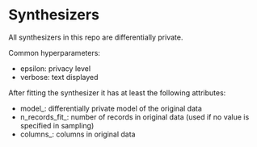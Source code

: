 # Synthesizers

All synthesizers in this repo are differentially private.

Common hyperparameters:
- epsilon: privacy level
- verbose: text displayed

After fitting the synthesizer it has at least the following attributes:
- model_: differentially private model of the original data
- n_records_fit_: number of records in original data (used if no value is specified in sampling)
- columns_: columns in original data


